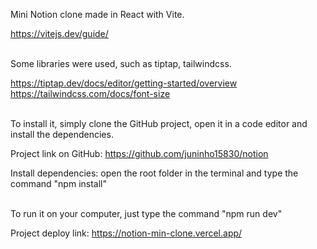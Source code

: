 Mini Notion clone made in React with Vite.

https://vitejs.dev/guide/
<br><br>

Some libraries were used, such as tiptap, tailwindcss.

https://tiptap.dev/docs/editor/getting-started/overview <br>
https://tailwindcss.com/docs/font-size
<br><br>

To install it, simply clone the GitHub project, open it in a code editor and install the dependencies.

Project link on GitHub: https://github.com/juninho15830/notion

Install dependencies: open the root folder in the terminal and type the command "npm install"
<br><br>

To run it on your computer, just type the command "npm run dev"

Project deploy link: https://notion-min-clone.vercel.app/
